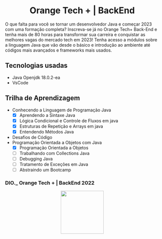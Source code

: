 <h1 align="center">Orange Tech + | BackEnd </h1>
<p> O que falta para você se tornar um desenvolvedor Java e começar 2023 com uma formação completa? Inscreva-se já no Orange Tech+ Back-End e tenha mais de 80 horas para transformar sua carreira e conquistar as melhores vagas do mercado tech em 2023! Tenha acesso a módulos sobre a linguagem Java que vão desde o básico e introdução ao ambiente até códigos mais avançados e frameworks mais usados.</p>


## Tecnologias usadas
- Java Openjdk 18.0.2-ea
- VsCode

## Trilha de Aprendizagem

- Conhecendo a Linguagem de Programação Java 
   - [x] Aprendendo a Sintaxe Java
   - [x] Lógica Condicional e Controle de Fluxos em java
   - [x] Estruturas de Repetição e Arrays em java
   - [x] Entendendo Métodos Java
- Desafios de Código
- Programação Orientada a Objetos com Java
  - [x] Programação Orientada a Objetos
  - [ ] Trabalhando com Collections Java
  - [ ] Debugging Java
  - [ ] Tratamento de Exceções em Java
  - [ ] Abstraindo um Bootcamp

### DIO._ Orange Tech + | BackEnd 2022
<div style="text-align: center">
<img src="https://hermes.digitalinnovation.one/tracks/5443980d-31cb-4a9f-8dbd-065773810c04.png" width="140px;" alt=""/>
</div>